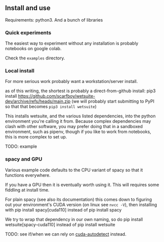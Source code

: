 
## Install and use

Requirements: python3. 
And a bunch of libraries


### Quick experiments
The easiest way to experiment without any installation is probably notebooks on google colab.

Check the `examples` directory.


### Local install
For more serious work probably want a workstation/server install.

as of this writing, the shortest is probably a direct-from-github install:
   pip3 install https://github.com/scarfboy/wetsuite-dev/archive/refs/heads/main.zip
(we will probably start submitting to PyPI so that that becomes `pip3 install wetsuite`)


This installs wetsuite, and the various listed dependencies, into the python environment you're calling it from.
Because complex dependencies may clash with other software, 
you may prefer doing that in a sandboxed environment, such as pipenv,
though if you like to work from notebooks, this is more complex to set up.

TODO: example


### spacy and GPU
Various example code defaults to the CPU variant of spacy so that it functions everywhere.

If you have a GPU then it is eventually worth using it.
This will requires some fiddling at install time.

For plain spacy (see also its documentation) this comes down to figuring out your environment's CUDA version (on linux see `nvcc -V`), then installing with
  pip install spacy[cuda110]
instead of
  pip install spacy


We try to wrap that dependency in our own naming, so do
  pip install wetsuite[spacy-cuda110]
instead of
  pip install wetsuite

TODO: see if/when we can rely on [cuda-autodetect](https://spacy.io/usage) instead.


